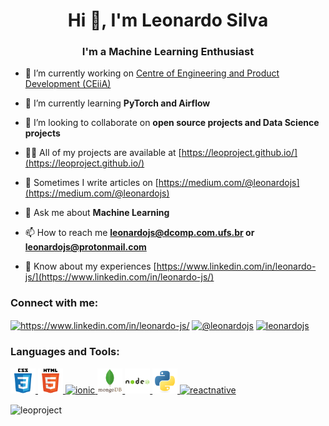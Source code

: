 <h1 align="center">Hi 👋, I'm Leonardo Silva</h1>
<h3 align="center">I'm a Machine Learning Enthusiast</h3>

- 🔭 I’m currently working on [Centre of Engineering and Product Development (CEiiA)](https://www.ceiia.com/)

- 🌱 I’m currently learning **PyTorch and Airflow**

- 👯 I’m looking to collaborate on **open source projects and Data Science projects**

- 👨‍💻 All of my projects are available at [https://leoproject.github.io/](https://leoproject.github.io/)

- 📝 Sometimes I write articles on [https://medium.com/@leonardojs](https://medium.com/@leonardojs)

- 💬 Ask me about **Machine Learning**

- 📫 How to reach me **leonardojs@dcomp.com.ufs.br or leonardojs@protonmail.com**

- 📄 Know about my experiences [https://www.linkedin.com/in/leonardo-js/](https://www.linkedin.com/in/leonardo-js/)



<h3 align="left">Connect with me:</h3>
<p align="left">
<a href="https://linkedin.com/in/https://www.linkedin.com/in/leonardo-js/" target="blank"><img align="center" src="https://raw.githubusercontent.com/rahuldkjain/github-profile-readme-generator/master/src/images/icons/Social/linked-in-alt.svg" alt="https://www.linkedin.com/in/leonardo-js/" height="30" width="40" /></a>
<a href="https://medium.com/@leonardojs" target="blank"><img align="center" src="https://raw.githubusercontent.com/rahuldkjain/github-profile-readme-generator/master/src/images/icons/Social/medium.svg" alt="@leonardojs" height="30" width="40" /></a>
<a href="https://discord.gg/leonardojs" target="blank"><img align="center" src="https://raw.githubusercontent.com/rahuldkjain/github-profile-readme-generator/master/src/images/icons/Social/discord.svg" alt="leonardojs" height="30" width="40" /></a>
</p>

<h3 align="left">Languages and Tools:</h3>
<p align="left"> <a href="https://www.w3schools.com/css/" target="_blank" rel="noreferrer"> <img src="https://raw.githubusercontent.com/devicons/devicon/master/icons/css3/css3-original-wordmark.svg" alt="css3" width="40" height="40"/> </a> <a href="https://www.w3.org/html/" target="_blank" rel="noreferrer"> <img src="https://raw.githubusercontent.com/devicons/devicon/master/icons/html5/html5-original-wordmark.svg" alt="html5" width="40" height="40"/> </a> <a href="https://ionicframework.com" target="_blank" rel="noreferrer"> <img src="https://upload.wikimedia.org/wikipedia/commons/d/d1/Ionic_Logo.svg" alt="ionic" width="40" height="40"/> </a> <a href="https://www.mongodb.com/" target="_blank" rel="noreferrer"> <img src="https://raw.githubusercontent.com/devicons/devicon/master/icons/mongodb/mongodb-original-wordmark.svg" alt="mongodb" width="40" height="40"/> </a> <a href="https://nodejs.org" target="_blank" rel="noreferrer"> <img src="https://raw.githubusercontent.com/devicons/devicon/master/icons/nodejs/nodejs-original-wordmark.svg" alt="nodejs" width="40" height="40"/> </a> <a href="https://www.python.org" target="_blank" rel="noreferrer"> <img src="https://raw.githubusercontent.com/devicons/devicon/master/icons/python/python-original.svg" alt="python" width="40" height="40"/> </a> <a href="https://reactnative.dev/" target="_blank" rel="noreferrer"> <img src="https://reactnative.dev/img/header_logo.svg" alt="reactnative" width="40" height="40"/> </a> </p>

<p><img align="center" src="https://github-readme-stats.vercel.app/api/top-langs?username=leoproject&show_icons=true&locale=en&layout=compact" alt="leoproject" /></p>

